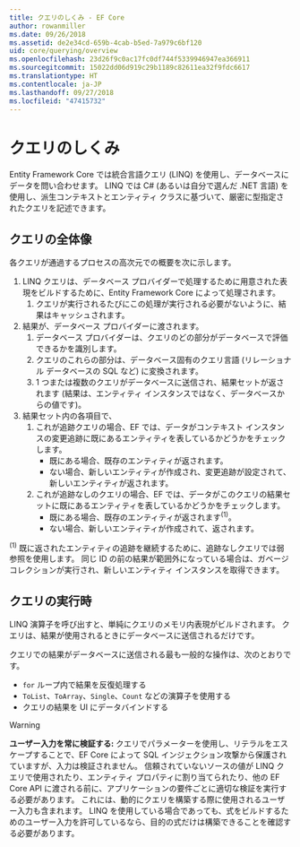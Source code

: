 ```yaml
---
title: クエリのしくみ - EF Core
author: rowanmiller
ms.date: 09/26/2018
ms.assetid: de2e34cd-659b-4cab-b5ed-7a979c6bf120
uid: core/querying/overview
ms.openlocfilehash: 23d26f9c0ac17fc0df744f5339946947ea366911
ms.sourcegitcommit: 15022dd06d919c29b1189c82611ea32f9fdc6617
ms.translationtype: HT
ms.contentlocale: ja-JP
ms.lasthandoff: 09/27/2018
ms.locfileid: "47415732"
---
```

# <a name="how-queries-work"></a>クエリのしくみ

Entity Framework Core では統合言語クエリ (LINQ) を使用し、データベースにデータを問い合わせます。 LINQ では C# (あるいは自分で選んだ .NET 言語) を使用し、派生コンテキストとエンティティ クラスに基づいて、厳密に型指定されたクエリを記述できます。

## <a name="the-life-of-a-query"></a>クエリの全体像

各クエリが通過するプロセスの高次元での概要を次に示します。

1. LINQ クエリは、データベース プロバイダーで処理するために用意された表現をビルドするために、Entity Framework Core によって処理されます。
   1. クエリが実行されるたびにこの処理が実行される必要がないように、結果はキャッシュされます。
2. 結果が、データベース プロバイダーに渡されます。
   1. データベース プロバイダーは、クエリのどの部分がデータベースで評価できるかを識別します。
   2. クエリのこれらの部分は、データベース固有のクエリ言語 (リレーショナル データベースの SQL など) に変換されます。
   3. 1 つまたは複数のクエリがデータべースに送信され、結果セットが返されます (結果は、エンティティ インスタンスではなく、データベースからの値です)。
3. 結果セット内の各項目で、
   1. これが追跡クエリの場合、EF では、データがコンテキスト インスタンスの変更追跡に既にあるエンティティを表しているかどうかをチェックします。
      * 既にある場合、既存のエンティティが返されます。
      * ない場合、新しいエンティティが作成され、変更追跡が設定されて、新しいエンティティが返されます。
   2. これが追跡なしのクエリの場合、EF では、データがこのクエリの結果セットに既にあるエンティティを表しているかどうかをチェックします。
      * 既にある場合、既存のエンティティが返されます<sup>(1)</sup>。
      * ない場合、新しいエンティティが作成されて、返されます。

<sup>(1)</sup> 既に返されたエンティティの追跡を継続するために、追跡なしクエリでは弱参照を使用します。 同じ ID の前の結果が範囲外になっている場合は、ガベージ コレクションが実行され、新しいエンティティ インスタンスを取得できます。

## <a name="when-queries-are-executed"></a>クエリの実行時

LINQ 演算子を呼び出すと、単純にクエリのメモリ内表現がビルドされます。 クエリは、結果が使用されるときにデータベースに送信されるだけです。

クエリでの結果がデータベースに送信される最も一般的な操作は、次のとおりです。
* `for` ループ内で結果を反復処理する
* `ToList`、`ToArray`、`Single`、`Count` などの演算子を使用する
* クエリの結果を UI にデータバインドする

> [!WARNING]  
> **ユーザー入力を常に検証する:** クエリでパラメーターを使用し、リテラルをエスケープすることで、EF Core によって SQL インジェクション攻撃から保護されていますが、入力は検証されません。 信頼されていないソースの値が LINQ クエリで使用されたり、エンティティ プロパティに割り当てられたり、他の EF Core API に渡される前に、アプリケーションの要件ごとに適切な検証を実行する必要があります。 これには、動的にクエリを構築する際に使用されるユーザー入力も含まれます。 LINQ を使用している場合であっても、式をビルドするためのユーザー入力を許可しているなら、目的の式だけは構築できることを確認する必要があります。
